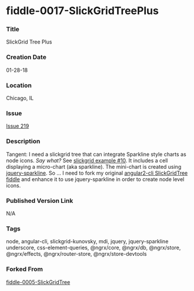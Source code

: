 fiddle-0017-SlickGridTreePlus
======


### Title

SlickGrid Tree Plus


### Creation Date

01-28-18


### Location

Chicago, IL


### Issue

[Issue 219](https://github.com/bradyhouse/house/issues/219)


### Description

Tangent:  I need a slickgrid tree that can integrate Sparkline style charts as node icons.  _Say what?_  See [slickgrid example #10](http://mleibman.github.io/SlickGrid/examples/example10-async-post-render.html).  It includes a cell displaying a micro-chart (aka sparkline).  The mini-chart is created using [jquery-sparkline](https://www.npmjs.com/package/jquery-sparkline). So ... I need to fork my original [angular2-cli SlickGridTree fiddle](https://github.com/bradyhouse/house/tree/master/fiddles/angular2-cli/fiddle-0005-SlickGridTree) and enhance it to use jquery-sparkline in order to create node level icons.   


### Published Version Link

N/A


### Tags

node, angular-cli, slickgrid-kunovsky, mdi, jquery, jquery-sparkline underscore, css-element-queries, @ngrx/core, @ngrx/db,
@ngrx/store, @ngrx/effects, @ngrx/router-store, @ngrx/store-devtools


### Forked From

[fiddle-0005-SlickGridTree](../fiddle-0005-SlickGridTree)
